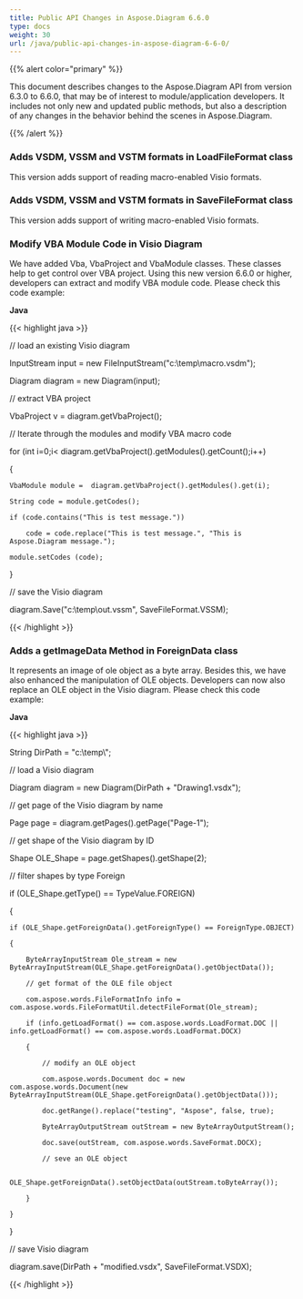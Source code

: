 ```yaml
---
title: Public API Changes in Aspose.Diagram 6.6.0
type: docs
weight: 30
url: /java/public-api-changes-in-aspose-diagram-6-6-0/
---
```


{{% alert color="primary" %}} 

This document describes changes to the Aspose.Diagram API from version 6.3.0 to 6.6.0, that may be of interest to module/application developers. It includes not only new and updated public methods, but also a description of any changes in the behavior behind the scenes in Aspose.Diagram. 

{{% /alert %}} 
### **Adds VSDM, VSSM and VSTM formats in LoadFileFormat class**
This version adds support of reading macro-enabled Visio formats.
### **Adds VSDM, VSSM and VSTM formats in SaveFileFormat class**
This version adds support of writing macro-enabled Visio formats.
### **Modify VBA Module Code in Visio Diagram**
We have added Vba, VbaProject and VbaModule classes. These classes help to get control over VBA project. Using this new version 6.6.0 or higher, developers can extract and modify VBA module code. Please check this code example:

**Java**

{{< highlight java >}}

 // load an existing Visio diagram

InputStream input = new FileInputStream("c:\\temp\\macro.vsdm");

Diagram diagram = new Diagram(input);

// extract VBA project

VbaProject v = diagram.getVbaProject();

// Iterate through the modules and modify VBA macro code

for (int i=0;i< diagram.getVbaProject().getModules().getCount();i++)

{

    VbaModule module =  diagram.getVbaProject().getModules().get(i);

    String code = module.getCodes();

    if (code.contains("This is test message."))

        code = code.replace("This is test message.", "This is Aspose.Diagram message.");

    module.setCodes (code);

}

// save the Visio diagram

diagram.Save("c:\\temp\\out.vssm", SaveFileFormat.VSSM);

{{< /highlight >}}
### **Adds a getImageData Method in ForeignData class**
It represents an image of ole object as a byte array. Besides this, we have also enhanced the manipulation of OLE objects. Developers can now also replace an OLE object in the Visio diagram. Please check this code example:

**Java**

{{< highlight java >}}

 String DirPath = "c:\\temp\\";

// load a Visio diagram

Diagram diagram = new Diagram(DirPath + "Drawing1.vsdx");

// get page of the Visio diagram by name

Page page = diagram.getPages().getPage("Page-1");

// get shape of the Visio diagram by ID

Shape OLE_Shape = page.getShapes().getShape(2);

// filter shapes by type Foreign

if (OLE_Shape.getType() == TypeValue.FOREIGN)

{

    if (OLE_Shape.getForeignData().getForeignType() == ForeignType.OBJECT)

    {

    	ByteArrayInputStream Ole_stream = new ByteArrayInputStream(OLE_Shape.getForeignData().getObjectData());

        // get format of the OLE file object

        com.aspose.words.FileFormatInfo info = com.aspose.words.FileFormatUtil.detectFileFormat(Ole_stream);

        if (info.getLoadFormat() == com.aspose.words.LoadFormat.DOC || info.getLoadFormat() == com.aspose.words.LoadFormat.DOCX)

        {

            // modify an OLE object

            com.aspose.words.Document doc = new com.aspose.words.Document(new ByteArrayInputStream(OLE_Shape.getForeignData().getObjectData()));

    	    doc.getRange().replace("testing", "Aspose", false, true);

            ByteArrayOutputStream outStream = new ByteArrayOutputStream();

            doc.save(outStream, com.aspose.words.SaveFormat.DOCX);

            // seve an OLE object

            OLE_Shape.getForeignData().setObjectData(outStream.toByteArray());

        }

    }

}

// save Visio diagram

diagram.save(DirPath + "modified.vsdx", SaveFileFormat.VSDX);

{{< /highlight >}}
